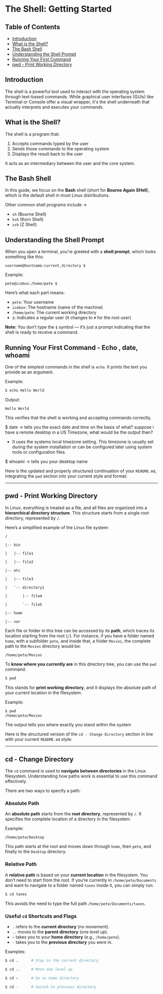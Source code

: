 
# The Shell: Getting Started

## Table of Contents

* [Introduction](#introduction)
* [What is the Shell?](#what-is-the-shell)
* [The Bash Shell](#the-bash-shell)
* [Understanding the Shell Prompt](#understanding-the-shell-prompt)
* [Running Your First Command](#running-your-first-command)
* [pwd - Print Working Directory](#pwd---print-working-directory)

## Introduction

The shell is a powerful tool used to interact with the operating system through text-based commands. While graphical user interfaces (GUIs) like Terminal or Console offer a visual wrapper, it's the shell underneath that actually interprets and executes your commands.

## What is the Shell?

The shell is a program that:

1. Accepts commands typed by the user
2. Sends those commands to the operating system
3. Displays the result back to the user

It acts as an intermediary between the user and the core system.

## The Bash Shell

In this guide, we focus on the **Bash** shell (short for **Bourne Again SHell**), which is the default shell in most Linux distributions.

Other common shell programs include ->

* `sh` (Bourne Shell)
* `ksh` (Korn Shell)
* `zsh` (Z Shell)

## Understanding the Shell Prompt 

When you open a terminal, you're greeted with a **shell prompt**, which looks something like this:

```
username@hostname:current_directory $
```

Example:

```
pete@icebox:/home/pete $
```

Here’s what each part means:

* `pete`: Your username
* `icebox`: The hostname (name of the machine)
* `/home/pete`: The current working directory
* `$`: Indicates a regular user (it changes to `#` for the root user)

**Note:** You don’t type the `$` symbol — it’s just a prompt indicating that the shell is ready to receive a command.

## Running Your First Command - Echo , date, whoami

One of the simplest commands in the shell is `echo`. It prints the text you provide as an argument.

Example:

```bash
$ echo Hello World
```

Output:

```
Hello World
```

This verifies that the shell is working and accepting commands correctly.

$ date -> tells you the exact date and time
on the basis of what? suppose i have a remote desktop in a US Timezone, what would be the output then?

- It uses the systems local timezone setting. This timezone is usually set during the system installation or can be configured later using system tools or configuration files.

$ whoami -> tells you your desktop name

Here is the updated and properly structured continuation of your `README.md`, integrating the `pwd` section into your current style and format:

---

## pwd - Print Working Directory

In Linux, everything is treated as a file, and all files are organized into a **hierarchical directory structure**. This structure starts from a single root directory, represented by `/`.

Here’s a simplified example of the Linux file system:

```
/

|-- bin

|   |-- file1

|   |-- file2

|-- etc

|   |-- file3

|   `-- directory1

|       |-- file4

|       `-- file5

|-- home

|-- var
```

Each file or folder in this tree can be accessed by its **path**, which traces its location starting from the root (`/`). For instance, if you have a folder named `home`, with a subfolder `pete`, and inside that, a folder `Movies`, the complete path to the `Movies` directory would be:

```
/home/pete/Movies
```

To **know where you currently are** in this directory tree, you can use the `pwd` command.

```bash
$ pwd
```

This stands for **print working directory**, and it displays the absolute path of your current location in the filesystem.

Example:

```bash
$ pwd
/home/pete/Movies
```
The output tells you where exactly you stand within the system

Here is the structured version of the `cd - Change Directory` section in line with your current `README.md` style:

---

## cd - Change Directory

The `cd` command is used to **navigate between directories** in the Linux filesystem. Understanding how paths work is essential to use this command effectively.

There are two ways to specify a path:

### Absolute Path

An **absolute path** starts from the **root directory**, represented by `/`. It specifies the complete location of a directory in the filesystem.

Example:

```
/home/pete/Desktop
```

This path starts at the root and moves down through `home`, then `pete`, and finally to the `Desktop` directory.

### Relative Path

A **relative path** is based on your **current location** in the filesystem. You don’t need to start from the root. If you’re currently in `/home/pete/Documents` and want to navigate to a folder named `taxes` inside it, you can simply run:

```bash
$ cd taxes
```

This avoids the need to type the full path `/home/pete/Documents/taxes`.

### Useful `cd` Shortcuts and Flags

* `.` refers to the **current directory** (no movement).
* `..` moves to the **parent directory** (one level up).
* `~` takes you to your **home directory** (e.g., `/home/pete`).
* `-` takes you to the **previous directory** you were in.

Examples:

```bash
$ cd .      # Stay in the current directory

$ cd ..     # Move one level up

$ cd ~      # Go to home directory

$ cd -      # Switch to previous directory
```
